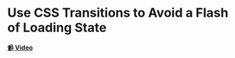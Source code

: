 # Use CSS Transitions to Avoid a Flash of Loading State

**[📹 Video](https://egghead.io/lessons/react-course-intro)**
